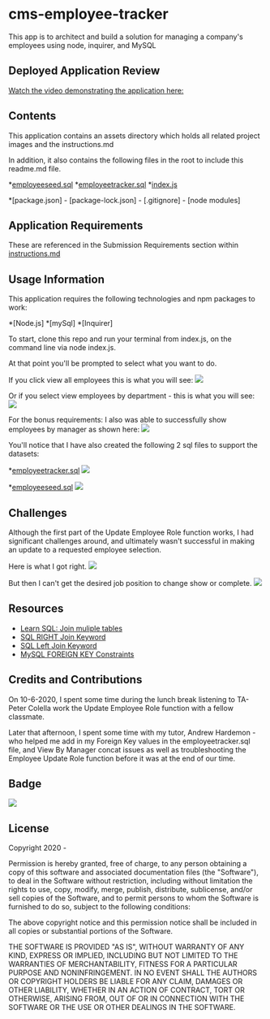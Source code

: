 # cms-employee-tracker
This app is to architect and build a solution for managing a company's employees using node, inquirer, and MySQL

## Deployed Application Review
[Watch the video demonstrating the application here:](https://drive.google.com/file/d/1LhCAM8bURILYE5UZf0gukyYdNdmFUrM9/view)

## Contents
This application contains an assets directory which holds all related project images and the instructions.md

In addition, it also contains the following files in the root to include this readme.md file.

*[employeeseed.sql](https://github.com/RFlanagan82/cms-employee-tracker/blob/main/employeeseed.sql)
*[employeetracker.sql](https://github.com/RFlanagan82/cms-employee-tracker/blob/main/employeetracker.sql)
*[index.js](https://github.com/RFlanagan82/cms-employee-tracker/blob/main/index.js)

*[package.json] - [package-lock.json] - [.gitignore] - [node modules]

## Application Requirements
These are referenced in the Submission Requirements section within [instructions.md](https://github.com/RFlanagan82/cms-employee-tracker/blob/main/assets/instructions.md)

## Usage Information
This application requires the following technologies and npm packages to work:

*[Node.js]
*[mySql]
*[Inquirer]

To start, clone this repo and run your terminal from index.js, on the command line via node index.js.

At that point you'll be prompted to select what you want to do.

If you click view all employees this is what you will see:
![](./assets/view_all_emp.png)

Or if you select view employees by department - this is what you will see:
![](./assets/view_emp_by_dept.png)

For the bonus requirements: I also was able to successfully show employees by manager as shown here:
![](./assets/view_emp_by_mgr.png)

You'll notice that I have also created the following 2 sql files to support the datasets:

*[employeetracker.sql](https://github.com/RFlanagan82/cms-employee-tracker/blob/main/employeetracker.sql)
![](./assets/employee_sql.png)


*[employeeseed.sql](https://github.com/RFlanagan82/cms-employee-tracker/blob/main/employeeseed.sql)
![](./assets/employeeseeds.png)

## Challenges

Although the first part of the Update Employee Role function works, I had significant challenges around, and ultimately wasn't successful in making an update to a requested employee selection.

Here is what I got right.
![](./assets/update_emp_initially_works.png)

But then I can't get the desired job position to change show or complete.
![](./assets/update_emp_error.png)

## Resources
* [Learn SQL: Join muliple tables](https://www.sqlshack.com/learn-sql-join-multiple-tables/)
* [SQL RIGHT Join Keyword](https://www.w3schools.com/sql/sql_join_right.asp)
* [SQL Left Join Keyword](https://www.w3schools.com/sql/sql_join_left.asp)
* [MySQL FOREIGN KEY Constraints](https://dev.mysql.com/doc/refman/5.6/en/create-table-foreign-keys.html)

## Credits and Contributions
On 10-6-2020, I spent some time during the lunch break listening to TA- Peter Colella work the Update Employee Role function with a fellow classmate.

Later that afternoon, I spent some time with my tutor, Andrew Hardemon - who helped me add in my Foreign Key values in the employeetracker.sql file, and View By Manager concat issues as well as troubleshooting the Employee Update Role function before it was at the end of our time.


## Badge
![](https://img.shields.io/badge/RFlanagan82-Do%20it%20for%20the%20users-green)

## License
Copyright 2020 - <Ryan Flanagan>

Permission is hereby granted, free of charge, to any person obtaining a copy of this software and associated documentation files (the "Software"), to deal in the Software without restriction, including without limitation the rights to use, copy, modify, merge, publish, distribute, sublicense, and/or sell copies of the Software, and to permit persons to whom the Software is furnished to do so, subject to the following conditions:

The above copyright notice and this permission notice shall be included in all copies or substantial portions of the Software.

THE SOFTWARE IS PROVIDED "AS IS", WITHOUT WARRANTY OF ANY KIND, EXPRESS OR IMPLIED, INCLUDING BUT NOT LIMITED TO THE WARRANTIES OF MERCHANTABILITY, FITNESS FOR A PARTICULAR PURPOSE AND NONINFRINGEMENT. IN NO EVENT SHALL THE AUTHORS OR COPYRIGHT HOLDERS BE LIABLE FOR ANY CLAIM, DAMAGES OR OTHER LIABILITY, WHETHER IN AN ACTION OF CONTRACT, TORT OR OTHERWISE, ARISING FROM, OUT OF OR IN CONNECTION WITH THE SOFTWARE OR THE USE OR OTHER DEALINGS IN THE SOFTWARE.

